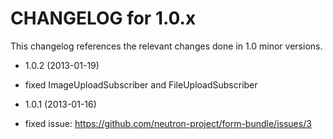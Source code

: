 CHANGELOG for 1.0.x
===================

This changelog references the relevant changes done in 1.0 minor versions.

* 1.0.2 (2013-01-19)

 * fixed ImageUploadSubscriber and FileUploadSubscriber
 
* 1.0.1 (2013-01-16)

 * fixed issue: https://github.com/neutron-project/form-bundle/issues/3

